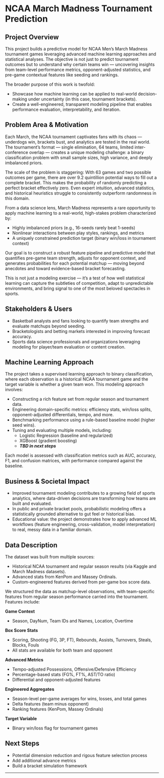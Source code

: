 # NCAA March Madness Tournament Prediction

## Project Overview

This project builds a predictive model for NCAA Men’s March Madness tournament games leveraging advanced machine learning approaches and statistical analyses. The objective is not just to predict tournament outcomes but to understand why certain teams win — uncovering insights from team-level performance metrics, opponent-adjusted statistics, and pre-game contextual features like seeding and rankings.

The broader purpose of this work is twofold:
- Showcase how machine learning can be applied to real-world decision-making under uncertainty (in this case, tournament brackets).
- Create a well-engineered, transparent modeling pipeline that enables performance evaluation, interpretability, and iteration.

## Problem Area & Motivation

Each March, the NCAA tournament captivates fans with its chaos — underdogs win, brackets bust, and analytics are tested in the real world. The tournament’s format — single elimination, 64 teams, limited inter-conference overlap — creates a unique modeling challenge: a binary classification problem with small sample sizes, high variance, and deeply imbalanced priors.

The scale of the problem is staggering: With 63 games and two possible outcomes per game, there are over 9.2 quintillion potential ways to fill out a complete bracket. This makes the probability of randomly predicting a perfect bracket effectively zero. Even expert intuition, advanced statistics, and historical heuristics struggle to consistently outperform randomness in this domain.

From a data science lens, March Madness represents a rare opportunity to apply machine learning to a real-world, high-stakes problem characterized by:
- Highly imbalanced priors (e.g., 16-seeds rarely beat 1-seeds)
- Nonlinear interactions between play styles, rankings, and metrics
- A uniquely constrained prediction target (binary win/loss in tournament context)

Our goal is to construct a robust feature pipeline and predictive model that quantifies pre-game team strength, adjusts for opponent context, and generates probabilities for each potential matchup — moving beyond anecdotes and toward evidence-based bracket forecasting.

This is not just a modeling exercise — it’s a test of how well statistical learning can capture the subtleties of competition, adapt to unpredictable environments, and bring signal to one of the most beloved spectacles in sports.

## Stakeholders & Users
- Basketball analysts and fans looking to quantify team strengths and evaluate matchups beyond seeding.
- Bracketologists and betting markets interested in improving forecast accuracy.
- Sports data science professionals and organizations leveraging modeling for player/team evaluation or content creation.

## Machine Learning Approach

The project takes a supervised learning approach to binary classification, where each observation is a historical NCAA tournament game and the target variable is whether a given team won. This modeling approach involves:
- Constructing a rich feature set from regular season and tournament data.
- Engineering domain-specific metrics: efficiency stats, win/loss splits, opponent-adjusted differentials, tempo, and more.
- Benchmarking performance using a rule-based baseline model (higher seed wins).
- Tuning and evaluating multiple models, including:
    - Logistic Regression (baseline and regularized)
    - XGBoost (gradient boosting)
    - ***TBD in next steps***

Each model is assessed with classification metrics such as AUC, accuracy, F1, and confusion matrices, with performance compared against the baseline.

## Business & Societal Impact

- Improved tournament modeling contributes to a growing field of sports analytics, where data-driven decisions are transforming how teams are built and evaluated.
- In public and private bracket pools, probabilistic modeling offers a statistically grounded alternative to gut feel or historical bias.
- Educational value: the project demonstrates how to apply advanced ML workflows (feature engineering, cross-validation, model interpretation) to real, messy data in a familiar domain.

## Data Description

The dataset was built from multiple sources:
- Historical NCAA tournament and regular season results (via Kaggle and March Madness datasets).
- Advanced stats from KenPom and Massey Ordinals.
- Custom-engineered features derived from per-game box score data.

We structured the data as matchup-level observations, with team-specific features from regular season performance carried into the tournament. Features include:

**Game Context**
- Season, DayNum, Team IDs and Names, Location, Overtime

**Box Score Stats**
- Scoring, Shooting (FG, 3P, FT), Rebounds, Assists, Turnovers, Steals, Blocks, Fouls
- All stats are available for both team and opponent

**Advanced Metrics**
- Tempo-adjusted Possessions, Offensive/Defensive Efficiency
- Percentage-based stats (FG%, FT%, AST/TO ratio)
- Differential and opponent-adjusted features

**Engineered Aggregates**
- Season-level per-game averages for wins, losses, and total games
- Delta features (team minus opponent)
- Ranking features (KenPom, Massey Ordinals)

**Target Variable**
- Binary win/loss flag for tournament games

## Next Steps
- Potential dimension reduction and rigous feature selection process
- Add additional advance metrics
- Build a bracket simulation framework

---